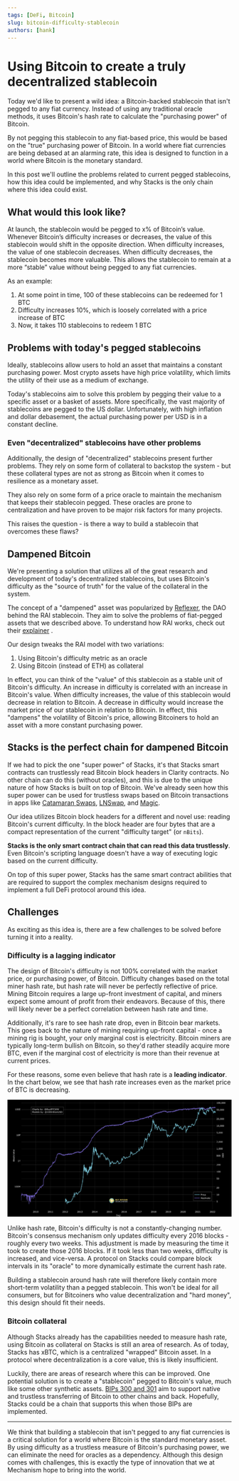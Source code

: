 ```yaml
---
tags: [DeFi, Bitcoin]
slug: bitcoin-difficulty-stablecoin
authors: [hank]
---
```


# Using Bitcoin to create a truly decentralized stablecoin

Today we'd like to present a wild idea: a Bitcoin-backed stablecoin that isn't pegged to any fiat currency. Instead of using any traditional oracle methods, it uses Bitcoin's hash rate to calculate the "purchasing power" of Bitcoin.

By not pegging this stablecoin to any fiat-based price, this would be based on the "true" purchasing power of Bitcoin. In a world where fiat currencies are being debased at an alarming rate, this idea is designed to function in a world where Bitcoin is the monetary standard.

In this post we'll outline the problems related to current pegged stablecoins, how this idea could be implemented, and why Stacks is the only chain where this idea could exist.

## What would this look like?

At launch, the stablecoin would be pegged to x% of Bitcoin’s value. Whenever Bitcoin’s difficulty increases or decreases, the value of this stablecoin would shift in the opposite direction. When difficulty increases, the value of one stablecoin decreases. When difficulty decreases, the stablecoin becomes more valuable. This allows the stablecoin to remain at a more “stable” value without being pegged to any fiat currencies.

As an example:

1. At some point in time, 100 of these stablecoins can be redeemed for 1 BTC
2. Difficulty increases 10%, which is loosely correlated with a price increase of BTC
3. Now, it takes 110 stablecoins to redeem 1 BTC

## Problems with today's pegged stablecoins

Ideally, stablecoins allow users to hold an asset that maintains a constant purchasing power. Most crypto assets have high price volatility, which limits the utility of their use as a medium of exchange.

Today's stablecoins aim to solve this problem by pegging their value to a specific asset or a basket of assets. More specifically, the vast majority of stablecoins are pegged to the US dollar. Unfortunately, with high inflation and dollar debasement, the actual purchasing power per USD is in a constant decline.

### Even "decentralized" stablecoins have other problems

Additionally, the design of "decentralized" stablecoins present further problems. They rely on some form of collateral to backstop the system - but these collateral types are not as strong as Bitcoin when it comes to resilience as a monetary asset.

They also rely on some form of a price oracle to maintain the mechanism that keeps their stablecoin pegged. These oracles are prone to centralization and have proven to be major risk factors for many projects.

This raises the question - is there a way to build a stablecoin that overcomes these flaws?

## Dampened Bitcoin

We're presenting a solution that utilizes all of the great research and development of today's decentralized stablecoins, but uses Bitcoin's difficulty as the "source of truth" for the value of the collateral in the system.

The concept of a "dampened" asset was popularized by [Reflexer](https://reflexer.finance/), the DAO behind the RAI stablecoin. They aim to solve the problems of fiat-pegged assets that we described above. To understand how RAI works, check out their [explainer](https://medium.com/reflexer-labs/stability-without-pegs-8c6a1cbc7fbd) .

Our design tweaks the RAI model with two variations:

1. Using Bitcoin's difficulty metric as an oracle
2. Using Bitcoin (instead of ETH) as collateral

In effect, you can think of the "value" of this stablecoin as a stable unit of Bitcoin's difficulty. An increase in difficulty is correlated with an increase in Bitcoin's value. When difficulty increases, the value of this stablecoin would decrease in relation to Bitcoin. A decrease in difficulty would increase the market price of our stablecoin in relation to Bitcoin. In effect, this "dampens" the volatility of Bitcoin's price, allowing Bitcoiners to hold an asset with a more constant purchasing power.

## Stacks is the perfect chain for dampened Bitcoin

If we had to pick the one "super power" of Stacks, it's that Stacks smart contracts can trustlessly read Bitcoin block headers in Clarity contracts. No other chain can do this (without oracles), and this is due to the unique nature of how Stacks is built on top of Bitcoin. We've already seen how this super power can be used for trustless swaps based on Bitcoin transactions in apps like [Catamaran Swaps](https://www.catamaranswaps.org/), [LNSwap](https://www.lnswap.org/), and [Magic](https://www.magic.fun/).

Our idea utilizes Bitcoin block headers for a different and novel use: reading Bitcoin's current difficulty. In the block header are four bytes that are a compact representation of the current "difficulty target" (or `nBits`).

**Stacks is the only smart contract chain that can read this data trustlessly**. Even Bitcoin's scripting language doesn't have a way of executing logic based on the current difficulty.

On top of this super power, Stacks has the same smart contract abilities that are required to support the complex mechanism designs required to implement a full DeFi protocol around this idea.

## Challenges

As exciting as this idea is, there are a few challenges to be solved before turning it into a reality.

### Difficulty is a lagging indicator

The design of Bitcoin's difficulty is not 100% correlated with the market price, or purchasing power, of Bitcoin. Difficulty changes based on the total miner hash rate, but hash rate will never be perfectly reflective of price. Mining Bitcoin requires a large up-front investment of capital, and miners expect some amount of profit from their endeavors. Because of this, there will likely never be a perfect correlation between hash rate and time.

Additionally, it's rare to see hash rate drop, even in Bitcoin bear markets. This goes back to the nature of mining requiring up-front capital - once a mining rig is bought, your only marginal cost is electricity. Bitcoin miners are typically long-term bullish on Bitcoin, so they'd rather steadily acquire more BTC, even if the marginal cost of electricity is more than their revenue at current prices.

For these reasons, some even believe that hash rate is a **leading indicator**. In the chart below, we see that hash rate increases even as the market price of BTC is decreasing.

![difficulty vs price](./difficulty-chart.png)

Unlike hash rate, Bitcoin's difficulty is not a constantly-changing number. Bitcoin's consensus mechanism only updates difficulty every 2016 blocks - roughly every two weeks. This adjustment is made by measuring the time it took to create those 2016 blocks. If it took less than two weeks, difficulty is increased, and vice-versa. A protocol on Stacks could compare block intervals in its "oracle" to more dynamically estimate the current hash rate.

Building a stablecoin around hash rate will therefore likely contain more short-term volatility than a pegged stablecoin. This won't be ideal for all consumers, but for Bitcoiners who value decentralization and "hard money", this design should fit their needs.

### Bitcoin collateral

Although Stacks already has the capabilities needed to measure hash rate, using Bitcoin as collateral on Stacks is still an area of research. As of today, Stacks has xBTC, which is a centralized "wrapped" Bitcoin asset. In a protocol where decentralization is a core value, this is likely insufficient.

Luckily, there are areas of research where this can be improved. One potential solution is to create a "stablecoin" pegged to Bitcoin's value, much like some other synthetic assets. [BIPs 300 and 301](https://www.drivechain.info/) aim to support native and trustless transferring of Bitcoin to other chains and back. Hopefully, Stacks could be a chain that supports this when those BIPs are implemented.

---

We think that building a stablecoin that isn't pegged to any fiat currencies is a critical solution for a world where Bitcoin is the standard monetary asset. By using difficulty as a trustless measure of Bitcoin's purchasing power, we can eliminate the need for oracles as a dependency. Although this design comes with challenges, this is exactly the type of innovation that we at Mechanism hope to bring into the world.
